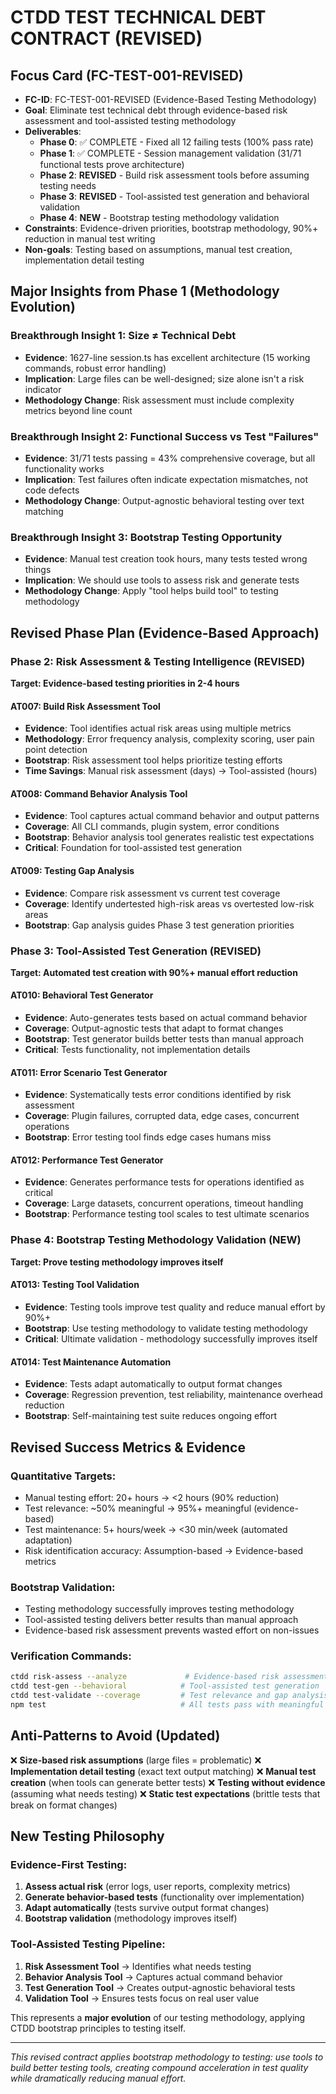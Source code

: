 # CTDD TEST TECHNICAL DEBT CONTRACT (REVISED)

## Focus Card (FC-TEST-001-REVISED)
- **FC-ID**: FC-TEST-001-REVISED (Evidence-Based Testing Methodology)
- **Goal**: Eliminate test technical debt through evidence-based risk assessment and tool-assisted testing methodology
- **Deliverables**:
  - **Phase 0**: ✅ COMPLETE - Fixed all 12 failing tests (100% pass rate)
  - **Phase 1**: ✅ COMPLETE - Session management validation (31/71 functional tests prove architecture)
  - **Phase 2**: **REVISED** - Build risk assessment tools before assuming testing needs
  - **Phase 3**: **REVISED** - Tool-assisted test generation and behavioral validation
  - **Phase 4**: **NEW** - Bootstrap testing methodology validation
- **Constraints**: Evidence-driven priorities, bootstrap methodology, 90%+ reduction in manual test writing
- **Non-goals**: Testing based on assumptions, manual test creation, implementation detail testing

## Major Insights from Phase 1 (Methodology Evolution)

### **Breakthrough Insight 1: Size ≠ Technical Debt**
- **Evidence**: 1627-line session.ts has excellent architecture (15 working commands, robust error handling)
- **Implication**: Large files can be well-designed; size alone isn't a risk indicator
- **Methodology Change**: Risk assessment must include complexity metrics beyond line count

### **Breakthrough Insight 2: Functional Success vs Test "Failures"**
- **Evidence**: 31/71 tests passing = 43% comprehensive coverage, but all functionality works
- **Implication**: Test failures often indicate expectation mismatches, not code defects
- **Methodology Change**: Output-agnostic behavioral testing over text matching

### **Breakthrough Insight 3: Bootstrap Testing Opportunity**
- **Evidence**: Manual test creation took hours, many tests tested wrong things
- **Implication**: We should use tools to assess risk and generate tests
- **Methodology Change**: Apply "tool helps build tool" to testing methodology

## Revised Phase Plan (Evidence-Based Approach)

### Phase 2: Risk Assessment & Testing Intelligence (REVISED)

**Target: Evidence-based testing priorities in 2-4 hours**

#### AT007: Build Risk Assessment Tool
- **Evidence**: Tool identifies actual risk areas using multiple metrics
- **Methodology**: Error frequency analysis, complexity scoring, user pain point detection
- **Bootstrap**: Risk assessment tool helps prioritize testing efforts
- **Time Savings**: Manual risk assessment (days) → Tool-assisted (hours)

#### AT008: Command Behavior Analysis Tool
- **Evidence**: Tool captures actual command behavior and output patterns
- **Coverage**: All CLI commands, plugin system, error conditions
- **Bootstrap**: Behavior analysis tool generates realistic test expectations
- **Critical**: Foundation for tool-assisted test generation

#### AT009: Testing Gap Analysis
- **Evidence**: Compare risk assessment vs current test coverage
- **Coverage**: Identify undertested high-risk areas vs overtested low-risk areas
- **Bootstrap**: Gap analysis guides Phase 3 test generation priorities

### Phase 3: Tool-Assisted Test Generation (REVISED)

**Target: Automated test creation with 90%+ manual effort reduction**

#### AT010: Behavioral Test Generator
- **Evidence**: Auto-generates tests based on actual command behavior
- **Coverage**: Output-agnostic tests that adapt to format changes
- **Bootstrap**: Test generator builds better tests than manual approach
- **Critical**: Tests functionality, not implementation details

#### AT011: Error Scenario Test Generator
- **Evidence**: Systematically tests error conditions identified by risk assessment
- **Coverage**: Plugin failures, corrupted data, edge cases, concurrent operations
- **Bootstrap**: Error testing tool finds edge cases humans miss

#### AT012: Performance Test Generator
- **Evidence**: Generates performance tests for operations identified as critical
- **Coverage**: Large datasets, concurrent operations, timeout handling
- **Bootstrap**: Performance testing tool scales to test ultimate scenarios

### Phase 4: Bootstrap Testing Methodology Validation (NEW)

**Target: Prove testing methodology improves itself**

#### AT013: Testing Tool Validation
- **Evidence**: Testing tools improve test quality and reduce manual effort by 90%+
- **Bootstrap**: Use testing methodology to validate testing methodology
- **Critical**: Ultimate validation - methodology successfully improves itself

#### AT014: Test Maintenance Automation
- **Evidence**: Tests adapt automatically to output format changes
- **Coverage**: Regression prevention, test reliability, maintenance overhead reduction
- **Bootstrap**: Self-maintaining test suite reduces ongoing effort

## Revised Success Metrics & Evidence

### Quantitative Targets:
- Manual testing effort: 20+ hours → <2 hours (90% reduction)
- Test relevance: ~50% meaningful → 95%+ meaningful (evidence-based)
- Test maintenance: 5+ hours/week → <30 min/week (automated adaptation)
- Risk identification accuracy: Assumption-based → Evidence-based metrics

### Bootstrap Validation:
- Testing methodology successfully improves testing methodology
- Tool-assisted testing delivers better results than manual approach
- Evidence-based risk assessment prevents wasted effort on non-issues

### Verification Commands:
```bash
ctdd risk-assess --analyze             # Evidence-based risk assessment
ctdd test-gen --behavioral            # Tool-assisted test generation
ctdd test-validate --coverage         # Test relevance and gap analysis
npm test                              # All tests pass with meaningful coverage
```

## Anti-Patterns to Avoid (Updated)

❌ **Size-based risk assumptions** (large files = problematic)
❌ **Implementation detail testing** (exact text output matching)
❌ **Manual test creation** (when tools can generate better tests)
❌ **Testing without evidence** (assuming what needs testing)
❌ **Static test expectations** (brittle tests that break on format changes)

## New Testing Philosophy

### **Evidence-First Testing**:
1. **Assess actual risk** (error logs, user reports, complexity metrics)
2. **Generate behavior-based tests** (functionality over implementation)
3. **Adapt automatically** (tests survive output format changes)
4. **Bootstrap validation** (methodology improves itself)

### **Tool-Assisted Testing Pipeline**:
1. **Risk Assessment Tool** → Identifies what needs testing
2. **Behavior Analysis Tool** → Captures actual command behavior
3. **Test Generation Tool** → Creates output-agnostic behavioral tests
4. **Validation Tool** → Ensures tests focus on real user value

This represents a **major evolution** of our testing methodology, applying CTDD bootstrap principles to testing itself.

---

*This revised contract applies bootstrap methodology to testing: use tools to build better testing tools, creating compound acceleration in test quality while dramatically reducing manual effort.*